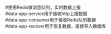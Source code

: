#使用Redis做消息队列，实时数据上报<br>
#data-app-service用于接收http上报数据<br>
#data-app-consumer用于接收Redis队列数据<br>
#data-app-recover用于恢复数据，直接导入数据库<br>
